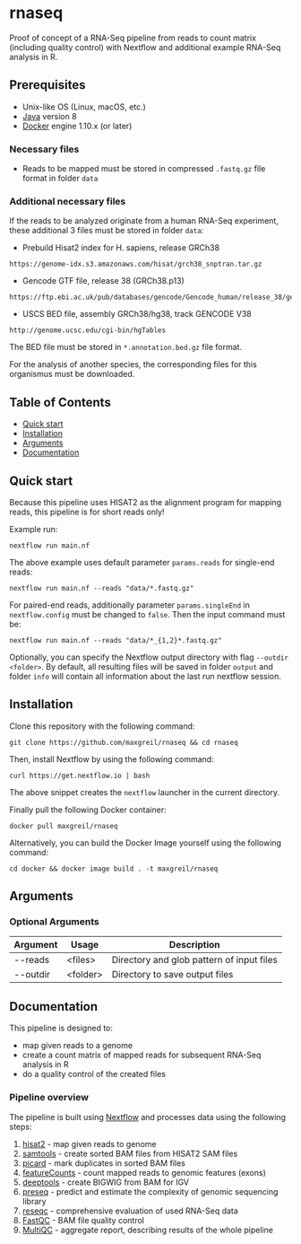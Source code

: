 # rnaseq

Proof of concept of a RNA-Seq pipeline from reads to count matrix (including quality control) with Nextflow and additional example RNA-Seq analysis in R.

## Prerequisites

* Unix-like OS (Linux, macOS, etc.)
* [Java](https://openjdk.java.net) version 8
* [Docker](https://docs.docker.com/engine/install/) engine 1.10.x (or later)

### Necessary files

* Reads to be mapped must be stored in compressed `.fastq.gz` file format in folder `data`

### Additional necessary files

If the reads to be analyzed originate from a human RNA-Seq experiment, these additional 3 files must be stored in folder `data`:

* Prebuild Hisat2 index for H. sapiens, release GRCh38

```
https://genome-idx.s3.amazonaws.com/hisat/grch38_snptran.tar.gz
```

* Gencode GTF file, release 38 (GRCh38.p13)

```
https://ftp.ebi.ac.uk/pub/databases/gencode/Gencode_human/release_38/gencode.v38.chr_patch_hapl_scaff.annotation.gtf.gz
```

* USCS BED file, assembly GRCh38/hg38, track GENCODE V38

```
http://genome.ucsc.edu/cgi-bin/hgTables
```
The BED file must be stored in `*.annotation.bed.gz` file format.

For the analysis of another species, the corresponding files for this organismus must be downloaded.

## Table of Contents

* [Quick start](#Quick-start)
* [Installation](#Installation)
* [Arguments](#Arguments)
* [Documentation](#Documentation)

## Quick start

Because this pipeline uses HISAT2 as the alignment program for mapping reads, this pipeline is for short reads only! 

Example run:
```
nextflow run main.nf
```

The above example uses default parameter `params.reads` for single-end reads:
```
nextflow run main.nf --reads "data/*.fastq.gz"
```

For paired-end reads, additionally parameter `params.singleEnd` in `nextflow.config` must be changed to `false`. Then the input command must be:

```
nextflow run main.nf --reads "data/*_{1,2}*.fastq.gz"
```

Optionally, you can specify the Nextflow output directory with flag `--outdir <folder>`. By default, all resulting files will be saved in folder `output` and folder `info` will contain all information about the last run nextflow session.

## Installation

Clone this repository with the following command:

```
git clone https://github.com/maxgreil/rnaseq && cd rnaseq
```

Then, install Nextflow by using the following command:

```
curl https://get.nextflow.io | bash
```

The above snippet creates the `nextflow` launcher in the current directory.

Finally pull the following Docker container:

```
docker pull maxgreil/rnaseq
```

Alternatively, you can build the Docker Image yourself using the following command:

```
cd docker && docker image build . -t maxgreil/rnaseq
```

## Arguments

### Optional Arguments

| Argument  | Usage                            | Description                                                          |
|-----------|----------------------------------|----------------------------------------------------------------------|
| --reads| \<files\>                           | Directory and glob pattern of input files|
| --outdir  | \<folder\>                       | Directory to save output files                                    |

## Documentation

This pipeline is designed to:

* map given reads to a genome
* create a count matrix of mapped reads for subsequent RNA-Seq analysis in R
* do a quality control of the created files

### Pipeline overview

The pipeline is built using [Nextflow](https://www.nextflow.io/)
and processes data using the following steps:

1. [hisat2](http://daehwankimlab.github.io/hisat2/) - map given reads to genome
2. [samtools](http://www.htslib.org/) - create sorted BAM files from HISAT2 SAM files
3. [picard](https://broadinstitute.github.io/picard/) - mark duplicates in sorted BAM files
4. [featureCounts](http://subread.sourceforge.net/) - count mapped reads to genomic features (exons)
5. [deeptools](https://deeptools.readthedocs.io/en/develop/) - create BIGWIG from BAM for IGV
6. [preseq](http://smithlabresearch.org/software/preseq/) -  predict and estimate the complexity of genomic sequencing library
7. [reseqc](http://rseqc.sourceforge.net/) - comprehensive evaluation of used RNA-Seq data
8. [FastQC](http://www.bioinformatics.babraham.ac.uk/projects/fastqc/) - BAM file quality control
9. [MultiQC](https://multiqc.info) - aggregate report, describing results of the whole pipeline
